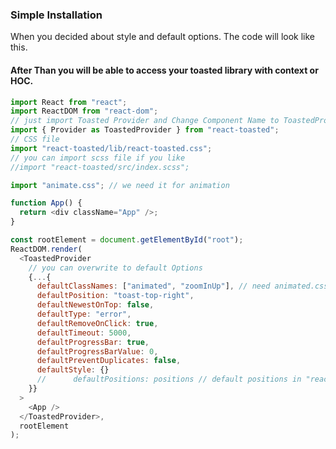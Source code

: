 ### Simple Installation

When you decided about style and default options.
The code will look like this.

#### After Than you will be able to access your toasted library with context or HOC.

```js
import React from "react";
import ReactDOM from "react-dom";
// just import Toasted Provider and Change Component Name to ToastedProvider
import { Provider as ToastedProvider } from "react-toasted";
// CSS file
import "react-toasted/lib/react-toasted.css";
// you can import scss file if you like
//import "react-toasted/src/index.scss";

import "animate.css"; // we need it for animation

function App() {
  return <div className="App" />;
}

const rootElement = document.getElementById("root");
ReactDOM.render(
  <ToastedProvider
    // you can overwrite to default Options
    {...{
      defaultClassNames: ["animated", "zoomInUp"], // need animated.css
      defaultPosition: "toast-top-right",
      defaultNewestOnTop: false,
      defaultType: "error",
      defaultRemoveOnClick: true,
      defaultTimeout: 5000,
      defaultProgressBar: true,
      defaultProgressBarValue: 0,
      defaultPreventDuplicates: false,
      defaultStyle: {}
      //      defaultPositions: positions // default positions in "react-toasted/src/positions.js"
    }}
  >
    <App />
  </ToastedProvider>,
  rootElement
);
```
